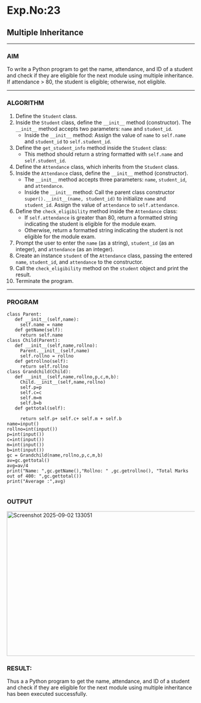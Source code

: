 # Exp.No:23  
## Multiple Inheritance

---

### AIM  
To write a Python program to get the name, attendance, and ID of a student and check if they are eligible for the next module using multiple inheritance. If attendance > 80, the student is eligible; otherwise, not eligible.

---

### ALGORITHM

1. Define the `Student` class.
2. Inside the `Student` class, define the `__init__` method (constructor). The `__init__` method accepts two parameters: `name` and `student_id`.
    - Inside the `__init__` method: Assign the value of `name` to `self.name` and `student_id` to `self.student_id`.
3. Define the `get_student_info` method inside the `Student` class:
    - This method should return a string formatted with `self.name` and `self.student_id`.
4. Define the `Attendance` class, which inherits from the `Student` class.
5. Inside the `Attendance` class, define the `__init__` method (constructor).
    - The `__init__` method accepts three parameters: `name`, `student_id`, and `attendance`.
    - Inside the `__init__` method: Call the parent class constructor `super().__init__(name, student_id)` to initialize `name` and `student_id`. Assign the value of `attendance` to `self.attendance`.
6. Define the `check_eligibility` method inside the `Attendance` class:
    - If `self.attendance` is greater than 80, return a formatted string indicating the student is eligible for the module exam.
    - Otherwise, return a formatted string indicating the student is not eligible for the module exam.
7. Prompt the user to enter the `name` (as a string), `student_id` (as an integer), and `attendance` (as an integer).
8. Create an instance `student` of the `Attendance` class, passing the entered `name`, `student_id`, and `attendance` to the constructor.
9. Call the `check_eligibility` method on the `student` object and print the result.
10. Terminate the program.

---

### PROGRAM

```
class Parent:
   def __init__(self,name):
     self.name = name
   def getName(self):
     return self.name
class Child(Parent):
   def __init__(self,name,rollno):
     Parent.__init__(self,name)
     self.rollno = rollno
   def getrollno(self):
     return self.rollno
class Grandchild(Child):
   def __init__(self,name,rollno,p,c,m,b):
     Child.__init__(self,name,rollno)
     self.p=p
     self.c=c
     self.m=m
     self.b=b
   def gettotal(self):
       
     return self.p+ self.c+ self.m + self.b
name=input()
rollno=int(input())
p=int(input())
c=int(input())
m=int(input())
b=int(input())
gc = Grandchild(name,rollno,p,c,m,b)
av=gc.gettotal()
avg=av/4
print("Name: ",gc.getName(),"Rollno: " ,gc.getrollno(), "Total Marks out of 400: ",gc.gettotal())
print("Average :",avg)


```

### OUTPUT
<img width="1273" height="388" alt="Screenshot 2025-09-02 133051" src="https://github.com/user-attachments/assets/3d7fb626-ffee-4014-b7ee-20c86eef6a97" />


### RESULT:
Thus a a Python program to get the name, attendance, and ID of a student and check if they are eligible for the next module using multiple inheritance has been executed successfully.

